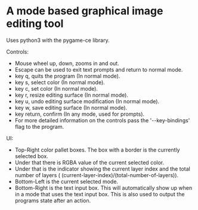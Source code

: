 
# A mode based graphical image editing tool
Uses python3 with the pygame-ce library.

Controls:
 - Mouse wheel up, down, zooms in and out.
 - Escape can be used to exit text prompts and return to normal mode.
 - key q, quits the program (In normal mode).
 - key s, select color (In normal mode).
 - key c, set color (In normal mode).
 - key r, resize editing surface (In normal mode).
 - key u, undo editing surface modification (In normal mode).
 - key w, save editing surface (In normal mode).
 - key return, confirm (In any mode, used for prompts).
 - For more detailed information on the controls pass the '--key-bindings' flag to the program.

UI:
 - Top-Right color pallet boxes. The box with a border is the currently selected box.
 - Under that there is RGBA value of the current selected color.
 - Under that is the indicator showing the current layer index and the total number of layers ( (current-layer-index)/(total-number-of-layers)).
 - Bottom-Left is the current selected mode.
 - Bottom-Right is the text input box. This will automatically show up when in a mode that uses the text input box. This is also used to output the programs state after an action.
